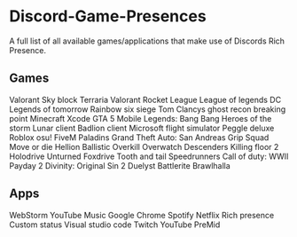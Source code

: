 # Discord-Game-Presences
A full list of all available games/applications that make use of Discords Rich Presence. 


## Games
Valorant 
Sky block
Terraria 
Valorant
Rocket League
League of legends 
DC Legends of tomorrow 
Rainbow six siege 
Tom Clancys ghost recon breaking point 
Minecraft
Xcode
GTA 5
Mobile Legends: Bang Bang
Heroes of the storm
Lunar client
Badlion client
Microsoft flight simulator
Peggle deluxe 
Roblox
osu!
FiveM
Paladins
Grand Theft Auto: San Andreas
Grip
Squad
Move or die 
Hellion
Ballistic Overkill
Overwatch
Descenders
Killing floor 2 
Holodrive
Unturned 
Foxdrive
Tooth and tail
Speedrunners
Call of duty: WWII
Payday 2
Divinity: Original Sin 2
Duelyst
Battlerite
Brawlhalla


## Apps

WebStorm
YouTube Music
Google Chrome
Spotify
Netflix
Rich presence 
Custom status 
Visual studio code
Twitch 
YouTube
PreMid
